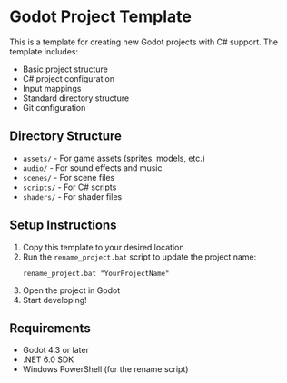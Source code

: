 # Godot Project Template

This is a template for creating new Godot projects with C# support. The template includes:

- Basic project structure
- C# project configuration
- Input mappings
- Standard directory structure
- Git configuration

## Directory Structure

- `assets/` - For game assets (sprites, models, etc.)
- `audio/` - For sound effects and music
- `scenes/` - For scene files
- `scripts/` - For C# scripts
- `shaders/` - For shader files

## Setup Instructions

1. Copy this template to your desired location
2. Run the `rename_project.bat` script to update the project name:
   ```
   rename_project.bat "YourProjectName"
   ```
3. Open the project in Godot
4. Start developing!

## Requirements

- Godot 4.3 or later
- .NET 6.0 SDK
- Windows PowerShell (for the rename script) 
